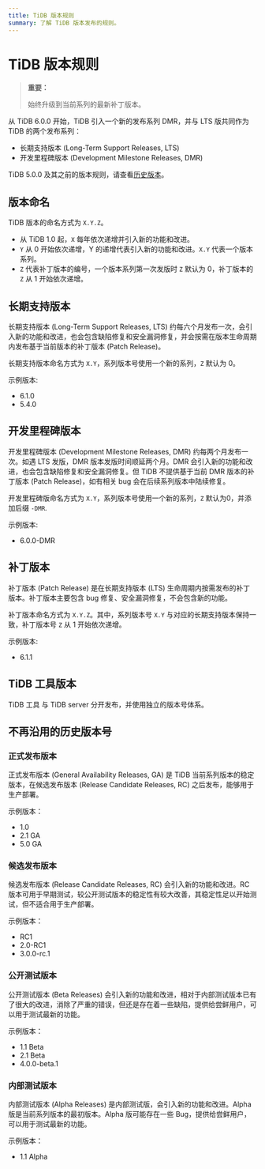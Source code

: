```yaml
---
title: TiDB 版本规则
summary: 了解 TiDB 版本发布的规则。
---
```


# TiDB 版本规则

> **重要：**
>
> 始终升级到当前系列的最新补丁版本。

从 TiDB 6.0.0 开始，TiDB 引入一个新的发布系列 DMR，并与 LTS 版共同作为 TiDB 的两个发布系列：

- 长期支持版本 (Long-Term Support Releases, LTS)
- 开发里程碑版本 (Development Milestone Releases, DMR)

TiDB 5.0.0 及其之前的版本规则，请查看[历史版本](#不再沿用的历史版本号)。

## 版本命名

TiDB 版本的命名方式为 `X.Y.Z`。

- 从 TiDB 1.0 起，`X` 每年依次递增并引入新的功能和改进。
- `Y` 从 0 开始依次递增，Y 的递增代表引入新的功能和改进。`X.Y` 代表一个版本系列。
- `Z` 代表补丁版本的编号，一个版本系列第一次发版时 `Z` 默认为 0，补丁版本的 `Z` 从 1 开始依次递增。

## 长期支持版本

长期支持版本 (Long-Term Support Releases, LTS) 约每六个月发布一次，会引入新的功能和改进，也会包含缺陷修复和安全漏洞修复，并会按需在版本生命周期内发布基于当前版本的补丁版本 (Patch Release)。

长期支持版本命名方式为 `X.Y`，系列版本号使用一个新的系列，`Z` 默认为 0。

示例版本:

- 6.1.0
- 5.4.0

## 开发里程碑版本

开发里程碑版本 (Development Milestone Releases, DMR) 约每两个月发布一次。如遇 LTS 发版，DMR 版本发版时间顺延两个月。DMR 会引入新的功能和改进，也会包含缺陷修复和安全漏洞修复。但 TiDB 不提供基于当前 DMR 版本的补丁版本 (Patch Release)，如有相关 bug 会在后续系列版本中陆续修复。

开发里程碑版命名方式为 `X.Y`，系列版本号使用一个新的系列，`Z` 默认为0，并添加后缀 `-DMR`.

示例版本:

- 6.0.0-DMR

## 补丁版本

补丁版本 (Patch Release) 是在长期支持版本 (LTS) 生命周期内按需发布的补丁版本。补丁版本主要包含 bug 修复、安全漏洞修复，不会包含新的功能。

补丁版本命名方式为 `X.Y.Z`。其中，系列版本号 `X.Y` 与对应的长期支持版本保持一致，补丁版本号 `Z` 从 1 开始依次递增。

示例版本:

- 6.1.1

## TiDB 工具版本

TiDB 工具 与 TiDB server 分开发布，并使用独立的版本号体系。

## 不再沿用的历史版本号

### 正式发布版本

正式发布版本 (General Availability Releases, GA) 是 TiDB 当前系列版本的稳定版本，在候选发布版本 (Release Candidate Releases, RC) 之后发布，能够用于生产部署。

示例版本：

- 1.0
- 2.1 GA
- 5.0 GA

### 候选发布版本

候选发布版本 (Release Candidate Releases, RC) 会引入新的功能和改进。RC 版本可用于早期测试，较公开测试版本的稳定性有较大改善，其稳定性足以开始测试，但不适合用于生产部署。

示例版本：

- RC1
- 2.0-RC1
- 3.0.0-rc.1

### 公开测试版本

公开测试版本 (Beta Releases) 会引入新的功能和改进，相对于内部测试版本已有了很大的改进，消除了严重的错误，但还是存在着一些缺陷，提供给尝鲜用户，可以用于测试最新的功能。

示例版本：

- 1.1 Beta
- 2.1 Beta
- 4.0.0-beta.1

### 内部测试版本

内部测试版本 (Alpha Releases) 是内部测试版，会引入新的功能和改进。Alpha 版是当前系列版本的最初版本。Alpha 版可能存在一些 Bug，提供给尝鲜用户，可以用于测试最新的功能。

示例版本：

- 1.1 Alpha

